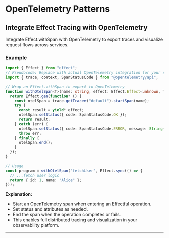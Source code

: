 # OpenTelemetry Patterns

## Integrate Effect Tracing with OpenTelemetry

Integrate Effect.withSpan with OpenTelemetry to export traces and visualize request flows across services.

### Example

```typescript
import { Effect } from "effect";
// Pseudocode: Replace with actual OpenTelemetry integration for your stack
import { trace, context, SpanStatusCode } from "@opentelemetry/api";

// Wrap an Effect.withSpan to export to OpenTelemetry
function withOtelSpan<T>(name: string, effect: Effect.Effect<unknown, T, unknown>) {
  return Effect.gen(function* () {
    const otelSpan = trace.getTracer("default").startSpan(name);
    try {
      const result = yield* effect;
      otelSpan.setStatus({ code: SpanStatusCode.OK });
      return result;
    } catch (err) {
      otelSpan.setStatus({ code: SpanStatusCode.ERROR, message: String(err) });
      throw err;
    } finally {
      otelSpan.end();
    }
  });
}

// Usage
const program = withOtelSpan("fetchUser", Effect.sync(() => {
  // ...fetch user logic
  return { id: 1, name: "Alice" };
}));
```

**Explanation:**  
- Start an OpenTelemetry span when entering an Effectful operation.
- Set status and attributes as needed.
- End the span when the operation completes or fails.
- This enables full distributed tracing and visualization in your observability platform.

---

